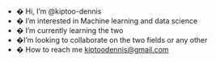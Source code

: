 - � Hi, I’m @kiptoo-dennis
- � I’m interested in Machine learning and data science
- � I’m currently learning the two
- �I’m looking to collaborate on the two fields or any other
- � How to reach me kiptoodennis@gmail.com

<!---
kiptoo-dennis/kiptoo-dennis is a ✨ special ✨ repository because its `README.md` (this file) appears on your GitHub profile.
You can click the Preview link to take a look at your changes.
--->

